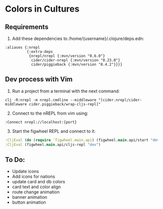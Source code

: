 # Colors in Cultures

## Requirements

1. Add these dependencies to /home/{username}/.clojure/deps.edn:

```
:aliases {:nrepl
          {:extra-deps
           {nrepl/nrepl {:mvn/version "0.6.0"}
            cider/cider-nrepl {:mvn/version "0.23.0"}
            cider/piggieback {:mvn/version "0.4.2"}}}}
```

## Dev process with Vim

1. Run a project from a terminal with the next command:

```
clj -R:nrepl -m nrepl.cmdline --middleware "[cider.nrepl/cider-middleware cider.piggieback/wrap-cljs-repl]"
```

2. Connect to the nREPL from vim using:

```
:Connect nrepl://localhost:{port}
```

3. Start the figwheel REPL and connect to it:

```clojure
:CljEval (do (require 'figwheel.main.api) (figwheel.main.api/start "dev"))
:CljEval (figwheel.main.api/cljs-repl "dev") 
```

## To Do:

- Update icons 
- Add icons for nations
- update card and db colors
- card text and color align
- route change animation
- banner animation
- button animation
